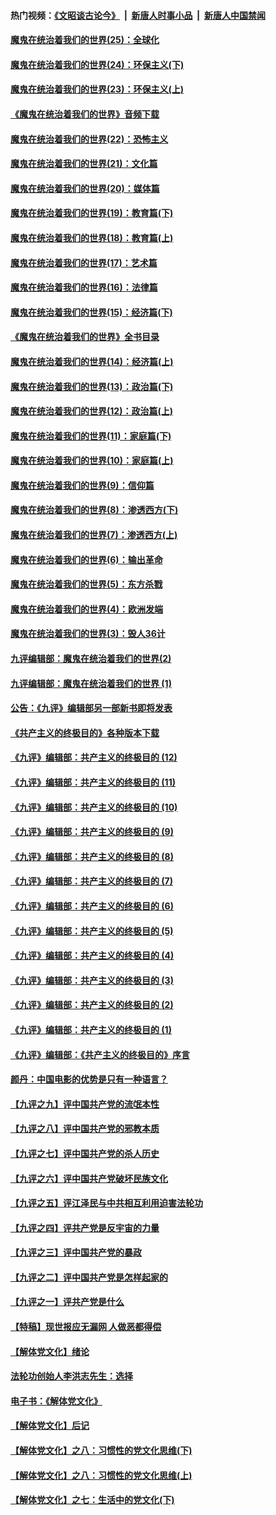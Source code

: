 #### 热门视频：[《文昭谈古论今》](https://github.com/gfw-breaker/wenzhao/blob/master/README.md?t=10270632) &nbsp;|&nbsp; [新唐人时事小品](https://github.com/gfw-breaker/ntdtv-comedy/blob/master/README.md?t=10270632) &nbsp;|&nbsp; [新唐人中国禁闻](https://github.com/gfw-breaker/ntdtv-news/blob/master/README.md?t=10270632)

#### [魔鬼在统治着我们的世界(25)：全球化](../pages/nsc422/n10788205.md?t=10270632) 

#### [魔鬼在统治着我们的世界(24)：环保主义(下)](../pages/nsc422/n10695307.md?t=10270632) 

#### [魔鬼在统治着我们的世界(23)：环保主义(上)](../pages/nsc422/n10688613.md?t=10270632) 

#### [《魔鬼在统治着我们的世界》音频下载](../pages/nsc422/n10635553.md?t=10270632) 

#### [魔鬼在统治着我们的世界(22)：恐怖主义](../pages/nsc422/n10614727.md?t=10270632) 

#### [魔鬼在统治着我们的世界(21)：文化篇](../pages/nsc422/n10597706.md?t=10270632) 

#### [魔鬼在统治着我们的世界(20)：媒体篇](../pages/nsc422/n10586579.md?t=10270632) 

#### [魔鬼在统治着我们的世界(19)：教育篇(下)](../pages/nsc422/n10564808.md?t=10270632) 

#### [魔鬼在统治着我们的世界(18)：教育篇(上)](../pages/nsc422/n10526970.md?t=10270632) 

#### [魔鬼在统治着我们的世界(17)：艺术篇](../pages/nsc422/n10499093.md?t=10270632) 

#### [魔鬼在统治着我们的世界(16)：法律篇](../pages/nsc422/n10485969.md?t=10270632) 

#### [魔鬼在统治着我们的世界(15)：经济篇(下)](../pages/nsc422/n10469975.md?t=10270632) 

#### [《魔鬼在统治着我们的世界》全书目录](../pages/nsc422/n10464261.md?t=10270632) 

#### [魔鬼在统治着我们的世界(14)：经济篇(上)](../pages/nsc422/n10457370.md?t=10270632) 

#### [魔鬼在统治着我们的世界(13)：政治篇(下)](../pages/nsc422/n10448270.md?t=10270632) 

#### [魔鬼在统治着我们的世界(12)：政治篇(上)](../pages/nsc422/n10444576.md?t=10270632) 

#### [魔鬼在统治着我们的世界(11)：家庭篇(下)](../pages/nsc422/n10440961.md?t=10270632) 

#### [魔鬼在统治着我们的世界(10)：家庭篇(上)](../pages/nsc422/n10435448.md?t=10270632) 

#### [魔鬼在统治着我们的世界(9)：信仰篇](../pages/nsc422/n10432159.md?t=10270632) 

#### [魔鬼在统治着我们的世界(8)：渗透西方(下)](../pages/nsc422/n10429603.md?t=10270632) 

#### [魔鬼在统治着我们的世界(7)：渗透西方(上)](../pages/nsc422/n10426013.md?t=10270632) 

#### [魔鬼在统治着我们的世界(6)：输出革命](../pages/nsc422/n10421536.md?t=10270632) 

#### [魔鬼在统治着我们的世界(5)：东方杀戮](../pages/nsc422/n10417707.md?t=10270632) 

#### [魔鬼在统治着我们的世界(4)：欧洲发端](../pages/nsc422/n10414890.md?t=10270632) 

#### [魔鬼在统治着我们的世界(3)：毁人36计](../pages/nsc422/n10411583.md?t=10270632) 

#### [九评编辑部：魔鬼在统治着我们的世界(2)](../pages/nsc422/n10410036.md?t=10270632) 

#### [九评编辑部：魔鬼在统治着我们的世界 (1)](../pages/nsc422/n10406825.md?t=10270632) 

#### [公告：《九评》编辑部另一部新书即将发表](../pages/nsc422/n10405104.md?t=10270632) 

#### [《共产主义的终极目的》各种版本下载](../pages/nsc422/n10022138.md?t=10270632) 

#### [《九评》编辑部：共产主义的终极目的 (12)](../pages/nsc422/n9933272.md?t=10270632) 

#### [《九评》编辑部：共产主义的终极目的 (11)](../pages/nsc422/n9924973.md?t=10270632) 

#### [《九评》编辑部：共产主义的终极目的 (10)](../pages/nsc422/n9920883.md?t=10270632) 

#### [《九评》编辑部：共产主义的终极目的 (9)](../pages/nsc422/n9916363.md?t=10270632) 

#### [《九评》编辑部：共产主义的终极目的 (8)](../pages/nsc422/n9912488.md?t=10270632) 

#### [《九评》编辑部：共产主义的终极目的 (7)](../pages/nsc422/n9901176.md?t=10270632) 

#### [《九评》编辑部：共产主义的终极目的 (6)](../pages/nsc422/n9899359.md?t=10270632) 

#### [《九评》编辑部：共产主义的终极目的 (5)](../pages/nsc422/n9893174.md?t=10270632) 

#### [《九评》编辑部：共产主义的终极目的 (4)](../pages/nsc422/n9891246.md?t=10270632) 

#### [《九评》编辑部：共产主义的终极目的 (3)](../pages/nsc422/n9879879.md?t=10270632) 

#### [《九评》编辑部：共产主义的终极目的 (2)](../pages/nsc422/n9876205.md?t=10270632) 

#### [《九评》编辑部：共产主义的终极目的 (1)](../pages/nsc422/n9865857.md?t=10270632) 

#### [《九评》编辑部：《共产主义的终极目的》序言](../pages/nsc422/n9862666.md?t=10270632) 

#### [颜丹：中国电影的优势是只有一种语言？](../pages/nsc422/n9583062.md?t=10270632) 

#### [【九评之九】评中国共产党的流氓本性](../pages/nsc422/n737542.md?t=10270632) 

#### [【九评之八】评中国共产党的邪教本质](../pages/nsc422/n735942.md?t=10270632) 

#### [【九评之七】评中国共产党的杀人历史](../pages/nsc422/n733806.md?t=10270632) 

#### [【九评之六】评中国共产党破坏民族文化](../pages/nsc422/n731667.md?t=10270632) 

#### [【九评之五】评江泽民与中共相互利用迫害法轮功](../pages/nsc422/n730058.md?t=10270632) 

#### [【九评之四】评共产党是反宇宙的力量](../pages/nsc422/n727814.md?t=10270632) 

#### [【九评之三】评中国共产党的暴政](../pages/nsc422/n725597.md?t=10270632) 

#### [【九评之二】评中国共产党是怎样起家的](../pages/nsc422/n723946.md?t=10270632) 

#### [【九评之一】评共产党是什么](../pages/nsc422/n722529.md?t=10270632) 

#### [【特稿】现世报应无漏网 人做恶都得偿](../pages/nsc422/n4215167.md?t=10270632) 

#### [【解体党文化】绪论](../pages/nsc422/n1449356.md?t=10270632) 

#### [法轮功创始人李洪志先生：选择](../pages/nsc422/n3580738.md?t=10270632) 

#### [电子书：《解体党文化》](../pages/nsc422/n1573484.md?t=10270632) 

#### [【解体党文化】后记](../pages/nsc422/n1531999.md?t=10270632) 

#### [【解体党文化】之八：习惯性的党文化思维(下)](../pages/nsc422/n1526477.md?t=10270632) 

#### [【解体党文化】之八：习惯性的党文化思维(上)](../pages/nsc422/n1520631.md?t=10270632) 

#### [【解体党文化】之七：生活中的党文化(下)](../pages/nsc422/n1513446.md?t=10270632) 

